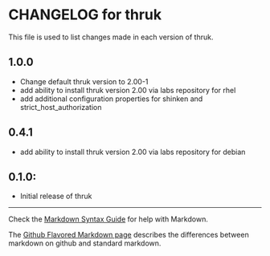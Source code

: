 # CHANGELOG for thruk

This file is used to list changes made in each version of thruk.
## 1.0.0

* Change default thruk version to 2.00-1
* add ability to install thruk version 2.00 via labs repository for rhel
* add additional configuration properties for shinken and strict_host_authorization

## 0.4.1

* add ability to install thruk version 2.00 via labs repository for debian

## 0.1.0:

* Initial release of thruk

- - -
Check the [Markdown Syntax Guide](http://daringfireball.net/projects/markdown/syntax) for help with Markdown.

The [Github Flavored Markdown page](http://github.github.com/github-flavored-markdown/) describes the differences between markdown on github and standard markdown.

